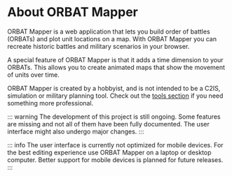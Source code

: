 # About ORBAT Mapper

ORBAT Mapper is a web application that lets you build order of battles (ORBATs) and plot unit locations
on a map. With ORBAT Mapper you can recreate historic battles and military scenarios in your browser.

A special feature of ORBAT Mapper is that it adds a time dimension to your ORBATs. This allows you to
create animated maps that show the movement of units over time.

ORBAT Mapper is created by a hobbyist, and is not intended to be a C2IS, simulation or military planning tool.
Check out the [tools section](../resources/tools.md) if you need something more professional.

::: warning
The development of this project is still ongoing. Some features are missing and not all of them have been
fully documented. The user interface might also undergo major changes.
:::

::: info
The user interface is currently not optimized for mobile devices. For the best editing experience
use ORBAT Mapper on a laptop or desktop computer. Better support for mobile devices is planned for
future releases.
:::

